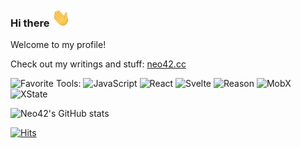 ### Hi there&nbsp;<img src="./hi.gif" width="30px">

Welcome to my profile!

Check out my writings and stuff: [neo42.cc](https://neo42.cc/)

![Favorite Tools:](https://img.shields.io/badge/favorite%20tools:%20-%23000.svg?&style=for-the-badge)
![JavaScript](https://img.shields.io/badge/javascript%20-%23.svg?&style=for-the-badge&logo=javascript&logoColor=black&color=F7DF1E)
![React](https://img.shields.io/badge/react%20-%23.svg?&style=for-the-badge&logo=react&logoColor=black&color=61DAFB)
![Svelte](https://img.shields.io/badge/svelte%20-%23.svg?&style=for-the-badge&logo=svelte&logoColor=FFF&color=FF3E00)
![Reason](https://img.shields.io/badge/reason%20-%23.svg?&style=for-the-badge&logo=reason&logoColor=FFF&color=DD4B39) 
![MobX](https://img.shields.io/badge/mobx%20-%23.svg?&style=for-the-badge&logo=mobx&logoColor=white&color=FF9955)
![XState](https://img.shields.io/badge/xstate%20-%23.svg?&style=for-the-badge&logo=xstate&logoColor=white&color=black)


![Neo42's GitHub stats](https://github-readme-stats.vercel.app/api?username=neo42&show_icons=false&theme=graywhite&count_private=true&hide_rank=true&hide_stars=true&disable_animations=true&hide_title=true&hide=stars)

[![Hits](https://hits.seeyoufarm.com/api/count/incr/badge.svg?url=https%3A%2F%2Fgithub.com%2Fneo42%2Fneo42&count_bg=%23000000&title_bg=%23000000&icon=&icon_color=%23740808&title=today+%2F+total&edge_flat=false)](https://hits.seeyoufarm.com)
